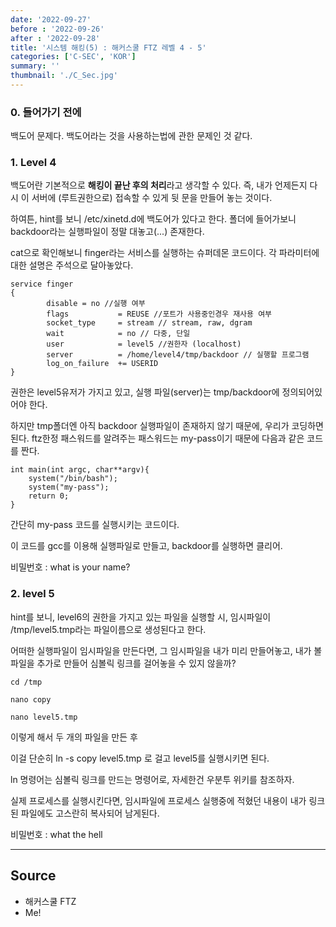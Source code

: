 ```yaml
---
date: '2022-09-27'
before : '2022-09-26'
after : '2022-09-28'
title: '시스템 해킹(5) : 해커스쿨 FTZ 레벨 4 - 5'
categories: ['C-SEC', 'KOR']
summary: ''
thumbnail: './C_Sec.jpg'
---
```


### 0. 들어가기 전에

백도어 문제다. 백도어라는 것을 사용하는법에 관한 문제인 것 같다.

### 1. Level 4


백도어란 기본적으로 **해킹이 끝난 후의 처리**라고 생각할 수 있다. 즉, 내가 언제든지 다시 이 서버에 (루트권한으로) 접속할 수 있게 뒷 문을 만들어 놓는 것이다.


하여튼, hint를 보니 /etc/xinetd.d에 백도어가 있다고 한다. 폴더에 들어가보니 backdoor라는 실행파일이 정말 대놓고(...) 존재한다.


cat으로 확인해보니 finger라는 서비스를 실행하는 슈퍼데몬 코드이다. 각 파라미터에 대한 설명은 주석으로 달아놓았다.

```
service finger
{
        disable = no //실행 여부
        flags           = REUSE //포트가 사용중인경우 재사용 여부
        socket_type     = stream // stream, raw, dgram
        wait            = no // 다중, 단일
        user            = level5 //권한자 (localhost)
        server          = /home/level4/tmp/backdoor // 실행할 프로그램
        log_on_failure  += USERID
}
```

권한은 level5유저가 가지고 있고, 실행 파일(server)는 tmp/backdoor에 정의되어있어야 한다.


하지만 tmp폴더엔 아직 backdoor 실행파일이 존재하지 않기 때문에, 우리가 코딩하면 된다.
ftz한정 패스워드를 알려주는 패스워드는 my-pass이기 때문에 다음과 같은 코드를 짠다.

```
int main(int argc, char**argv){
    system("/bin/bash");
	system("my-pass");
	return 0;
}
```

간단히 my-pass 코드를 실행시키는 코드이다.


이 코드를 gcc를 이용해 실행파일로 만들고, backdoor를 실행하면 클리어.


비밀번호 : what is your name?


### 2. level 5


hint를 보니, level6의 권한을 가지고 있는 파일을 실행할 시, 임시파일이 /tmp/level5.tmp라는 파일이름으로 생성된다고 한다.


어떠한 실행파일이 임시파일을 만든다면, 그 임시파일을 내가 미리 만들어놓고, 내가 볼 파일을
추가로 만들어 심볼릭 링크를 걸어놓을 수 있지 않을까? 
```
cd /tmp

nano copy

nano level5.tmp
```

이렇게 해서 두 개의 파일을 만든 후


이걸 단순히 ln -s copy level5.tmp 로 걸고 level5를 실행시키면 된다. 


ln 명령어는 심볼릭 링크를 만드는 명령어로, 자세한건 우분투 위키를 참조하자.


실제 프로세스를 실행시킨다면, 임시파일에 프로세스 실행중에 적혔던 내용이 내가 링크된 파일에도
고스란히 복사되어 남게된다.


비밀번호 : what the hell

---
## Source

- 해커스쿨 FTZ
- Me!